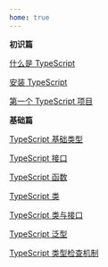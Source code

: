 ```yaml
---
home: true
---
```


**初识篇**

[什么是 TypeScript](/introduce/what-is-typescript.html)

[安装 TypeScript](/introduce/install-typescript.html)

[第一个 TypeScript 项目](/introduce/hello-typescript.html)

**基础篇**

[TypeScript 基础类型](/basics/basis-data-types.html)

[TypeScript 接口](/basics/interface.html)

[TypeScript 函数](/basics/function.html)

[TypeScript 类](/basics/class.html)

[TypeScript 类与接口](/basics/class-and-interface.html)

[TypeScript 泛型](/basics/generics.html)

[TypeScript 类型检查机制](/basics/type-check-mechanism.html)